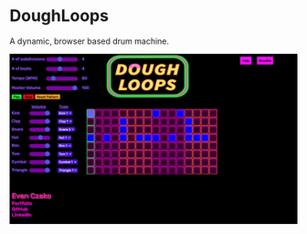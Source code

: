 # DoughLoops

A dynamic, browser based drum machine.

![image info](./src/art/DoughLoopsScreenShot.png)
